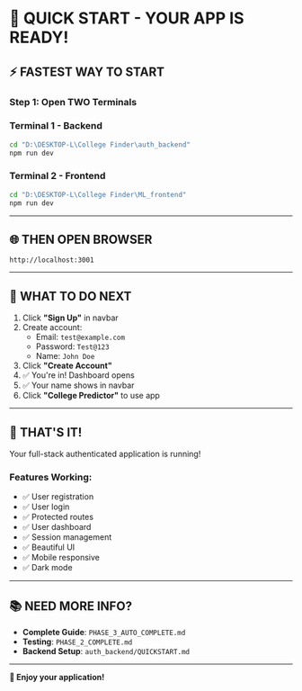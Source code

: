 # 🚀 QUICK START - YOUR APP IS READY!

## ⚡ **FASTEST WAY TO START**

### **Step 1: Open TWO Terminals**

### **Terminal 1 - Backend**
```bash
cd "D:\DESKTOP-L\College Finder\auth_backend"
npm run dev
```

### **Terminal 2 - Frontend**
```bash
cd "D:\DESKTOP-L\College Finder\ML_frontend"
npm run dev
```

---

## 🌐 **THEN OPEN BROWSER**

```
http://localhost:3001
```

---

## 🎯 **WHAT TO DO NEXT**

1. Click **"Sign Up"** in navbar
2. Create account:
   - Email: `test@example.com`
   - Password: `Test@123`
   - Name: `John Doe`
3. Click **"Create Account"**
4. ✅ You're in! Dashboard opens
5. ✅ Your name shows in navbar
6. Click **"College Predictor"** to use app

---

## 🎉 **THAT'S IT!**

Your full-stack authenticated application is running!

### **Features Working:**
- ✅ User registration
- ✅ User login  
- ✅ Protected routes
- ✅ User dashboard
- ✅ Session management
- ✅ Beautiful UI
- ✅ Mobile responsive
- ✅ Dark mode

---

## 📚 **NEED MORE INFO?**

- **Complete Guide**: `PHASE_3_AUTO_COMPLETE.md`
- **Testing**: `PHASE_2_COMPLETE.md`
- **Backend Setup**: `auth_backend/QUICKSTART.md`

---

**🎊 Enjoy your application!**